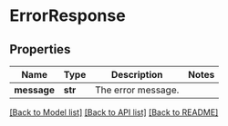 # ErrorResponse

## Properties
Name | Type | Description | Notes
------------ | ------------- | ------------- | -------------
**message** | **str** | The error message. | 

[[Back to Model list]](../README.md#documentation-for-models) [[Back to API list]](../README.md#documentation-for-api-endpoints) [[Back to README]](../README.md)

